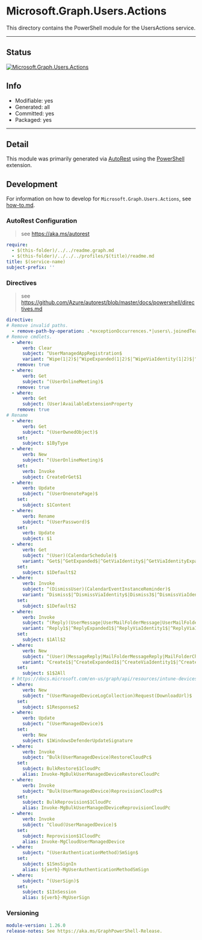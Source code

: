 <!-- region Generated -->
# Microsoft.Graph.Users.Actions
This directory contains the PowerShell module for the UsersActions service.

---
## Status
[![Microsoft.Graph.Users.Actions](https://img.shields.io/powershellgallery/v/Microsoft.Graph.Users.Actions.svg?style=flat-square&label=Microsoft.Graph.Users.Actions "Microsoft.Graph.Users.Actions")](https://www.powershellgallery.com/packages/Microsoft.Graph.Users.Actions/)

## Info
- Modifiable: yes
- Generated: all
- Committed: yes
- Packaged: yes

---
## Detail
This module was primarily generated via [AutoRest](https://github.com/Azure/autorest) using the [PowerShell](https://github.com/Azure/autorest.powershell) extension.

## Development
For information on how to develop for `Microsoft.Graph.Users.Actions`, see [how-to.md](how-to.md).
<!-- endregion -->

### AutoRest Configuration

> see https://aka.ms/autorest

``` yaml
require:
  - $(this-folder)/../../readme.graph.md
  - $(this-folder)/../../../profiles/$(title)/readme.md
title: $(service-name)
subject-prefix: ''

```

### Directives

> see https://github.com/Azure/autorest/blob/master/docs/powershell/directives.md

``` yaml
directive:
# Remove invalid paths.
  - remove-path-by-operation: .*exceptionOccurrences.*|users\.joinedTeams.*|users\.onenote\..*.parent.*|users.*\.calendarView.*|.*\.notebooks\.section.*|.*\.sectionGroups\.section.*|.*\.sections\.pages.*|users\.calendar\.events.*|users\.calendarGroups\.calendars.*|users\.calendars\.events.*|users\.events\.calendar\.events.*|users\.pendingAccessReviewInstances\.stages\.decisions.*|users\.pendingAccessReviewInstances(\.decisions|\.stages\.decisions)\.instance.*
# Remove cmdlets.
  - where:
      verb: Clear
      subject: ^UserManagedAppRegistration$
      variant: ^Wipe(1|2)$|^WipeExpanded(1|2)$|^WipeViaIdentity(1|2)$|^WipeViaIdentityExpanded(1|2)$
    remove: true
  - where:
      verb: Get
      subject: ^(UserOnlineMeeting)$
    remove: true
  - where:
      verb: Get
      subject: (User)AvailableExtensionProperty
    remove: true
# Rename
  - where:
      verb: Get
      subject: ^(UserOwnedObject)$
    set:
      subject: $1ByType
  - where:
      verb: New
      subject: ^(UserOnlineMeeting)$
    set:
      verb: Invoke
      subject: CreateOrGet$1
  - where:
      verb: Update
      subject: ^(UserOnenotePage)$
    set:
      subject: $1Content
  - where:
      verb: Rename
      subject: ^(UserPassword)$
    set:
      verb: Update
      subject: $1
  - where:
      verb: Get
      subject: ^(User)(CalendarSchedule)$
      variant: ^Get$|^GetExpanded$|^GetViaIdentity$|^GetViaIdentityExpanded$|Get2$|^GetExpanded2$|^GetViaIdentity2$|^GetViaIdentityExpanded2$
    set:
      subject: $1Default$2
  - where:
      verb: Invoke
      subject: ^(DismissUser)(CalendarEventInstanceReminder)$
      variant: ^Dismiss$|^DismissViaIdentity$|Dismiss3$|^DismissViaIdentity3$
    set:
      subject: $1Default$2
  - where:
      verb: Invoke
      subject: ^(Reply)(UserMessage|UserMailFolderMessage|UserMailFolderChildFolderMessage)$
      variant: ^Reply1$|^ReplyExpanded1$|^ReplyViaIdentity1$|^ReplyViaIdentityExpanded1$|^Reply3$|^ReplyExpanded3$|^ReplyViaIdentity3$|^ReplyViaIdentityExpanded3$
    set:
      subject: $1All$2
  - where:
      verb: New
      subject: ^(User)(MessageReply|MailFolderMessageReply|MailFolderChildFolderMessageReply)$
      variant: ^Create1$|^CreateExpanded1$|^CreateViaIdentity1$|^CreateViaIdentityExpanded1$|^Create3$|^CreateExpanded3$|^CreateViaIdentity3$|^CreateViaIdentityExpanded3$
    set:
      subject: $1$2All
  # https://docs.microsoft.com/en-us/graph/api/resources/intune-devices-devicelogcollectionresponse?view=graph-rest-beta
  - where:
      verb: New
      subject: ^(UserManagedDeviceLogCollection)Request(DownloadUrl)$
    set:
      subject: $1Response$2
  - where:
      verb: Update
      subject: ^(UserManagedDevice)$
    set:
      verb: New
      subject: $1WindowsDefenderUpdateSignature
  - where:
      verb: Invoke
      subject: ^Bulk(UserManagedDevice)RestoreCloudPc$
    set:
      subject: BulkRestore$1CloudPc
      alias: Invoke-MgBulkUserManagedDeviceRestoreCloudPc
  - where:
      verb: Invoke
      subject: ^Bulk(UserManagedDevice)ReprovisionCloudPc$
    set:
      subject: BulkReprovision$1CloudPc
      alias: Invoke-MgBulkUserManagedDeviceReprovisionCloudPc
  - where:
      verb: Invoke
      subject: ^Cloud(UserManagedDevice)$
    set:
      subject: Reprovision$1CloudPc
      alias: Invoke-MgCloudUserManagedDevice
  - where:
      subject: ^(UserAuthenticationMethod)SmSign$
    set:
      subject: $1SmsSignIn
      alias: ${verb}-MgUserAuthenticationMethodSmSign
  - where:
      subject: ^(UserSign)$
    set:
      subject: $1InSession
      alias: ${verb}-MgUserSign
```
### Versioning

``` yaml
module-version: 1.26.0
release-notes: See https://aka.ms/GraphPowerShell-Release.
```
